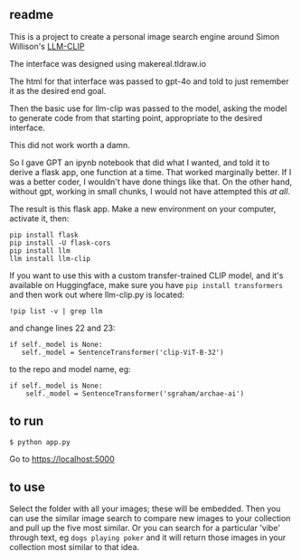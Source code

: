 ## readme

This is a project to create a personal image search engine around Simon Willison's [LLM-CLIP](https://github.com/simonw/llm-clip)

The interface was designed using makereal.tldraw.io

The html for that interface was passed to gpt-4o and told to just remember it as the desired end goal.

Then the basic use for llm-clip was passed to the model, asking the model to generate code from that starting point, appropriate to the desired interface.

This did not work worth a damn.

So I gave GPT an ipynb notebook that did what I wanted, and told it to derive a flask app, one function at a time. That worked marginally better. If I was a better coder, I wouldn't have done things like that. On the other hand, without gpt, working in small chunks, I would not have attempted this _at all_.

The result is this flask app. Make a new environment on your computer, activate it, then:

```
pip install flask
pip install -U flask-cors
pip install llm
llm install llm-clip
```

If you want to use this with a custom transfer-trained CLIP model, and it's available on Huggingface, make sure you have `pip install transformers` and then work out where llm-clip.py is located:

```!pip list -v | grep llm```

and change lines 22 and 23:

```
if self._model is None:
   self._model = SentenceTransformer('clip-ViT-B-32')
```

to the repo and model name, eg:

```
if self._model is None:
	self._model = SentenceTransformer('sgraham/archae-ai')
```

## to run

```$ python app.py```

Go to [https://localhost:5000](https://localhost:5000)

## to use

Select the folder with all your images; these will be embedded. Then you can use the similar image search to compare new images to your collection and pull up the five most similar. Or you can search for a particular 'vibe' through text, eg `dogs playing poker` and it will return those images in your collection most similar to that idea.